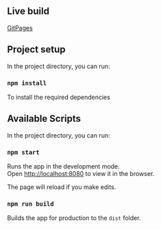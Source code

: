 ## Live build
[GitPages](https://alexandrmihailovich.github.io/)


## Project setup

In the project directory, you can run:

### `npm install`

To install the required dependencies

## Available Scripts

In the project directory, you can run:

### `npm start`

Runs the app in the development mode.<br>
Open [http://localhost:8080](http://localhost:8080) to view it in the browser.

The page will reload if you make edits.<br>

### `npm run build`

Builds the app for production to the `dist` folder.<br>
